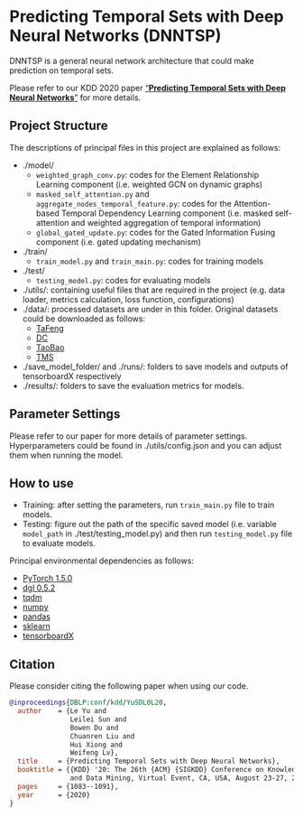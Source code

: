 # Predicting Temporal Sets with Deep Neural Networks (DNNTSP)

DNNTSP is a general neural network architecture that could make prediction on temporal sets.

Please refer to our KDD 2020 paper [“**Predicting Temporal Sets with Deep Neural Networks**”](https://dl.acm.org/doi/pdf/10.1145/3394486.3403152) for more details.

## Project Structure
The descriptions of principal files in this project are explained as follows:
- ./model/
    - `weighted_graph_conv.py`: codes for the Element Relationship Learning component (i.e. weighted GCN on dynamic graphs)
    - `masked_self_attention.py` and `aggregate_nodes_temporal_feature.py`: codes for the Attention-based Temporal Dependency Learning component (i.e. masked self-attention and weighted aggregation of temporal information)
    - `global_gated_update.py`: codes for the Gated Information Fusing component (i.e. gated updating mechanism)
- ./train/
  - `train_model.py` and `train_main.py`: codes for training models
- ./test/
  - `testing_model.py`: codes for evaluating models
- ./utils/: containing useful files that are required in the project (e.g. data loader, metrics calculation, loss function, configurations) 
- ./data/: processed datasets are under in this folder. Original datasets could be downloaded as follows:
  - [TaFeng](https://www.kaggle.com/chiranjivdas09/ta-feng-grocery-dataset)  
  - [DC](https://www.dunnhumby.com/careers/engineering/sourcefiles)  
  - [TaoBao](https://tianchi.aliyun.com/dataset/dataDetail?dataId=649)  
  - [TMS](https://math.stackexchange.com)
- ./save_model_folder/ and ./runs/: folders to save models and outputs of tensorboardX respectively
- ./results/: folders to save the evaluation metrics for models. 

## Parameter Settings
Please refer to our paper for more details of parameter settings. 
Hyperparameters could be found in ./utils/config.json and you can adjust them when running the model.

## How to use
- Training: after setting the parameters, run ```train_main.py``` file to train models. 
- Testing: figure out the path of the specific saved model (i.e. variable ```model_path``` in ./test/testing_model.py) and then run ```testing_model.py``` file to evaluate models.

Principal environmental dependencies as follows:
- [PyTorch 1.5.0](https://pytorch.org/)
- [dgl 0.5.2](https://www.dgl.ai/)
- [tqdm](https://github.com/tqdm/tqdm)
- [numpy](https://github.com/numpy/numpy)
- [pandas](https://github.com/pandas-dev/pandas)
- [sklearn](https://scikit-learn.org/stable/)
- [tensorboardX](https://github.com/lanpa/tensorboardX)

## Citation
Please consider citing the following paper when using our code.

```bibtex
@inproceedings{DBLP:conf/kdd/YuSDL0L20,
  author    = {Le Yu and
               Leilei Sun and
               Bowen Du and
               Chuanren Liu and
               Hui Xiong and
               Weifeng Lv},
  title     = {Predicting Temporal Sets with Deep Neural Networks},
  booktitle = {{KDD} '20: The 26th {ACM} {SIGKDD} Conference on Knowledge Discovery
               and Data Mining, Virtual Event, CA, USA, August 23-27, 2020},
  pages     = {1083--1091},
  year      = {2020}
}
```
